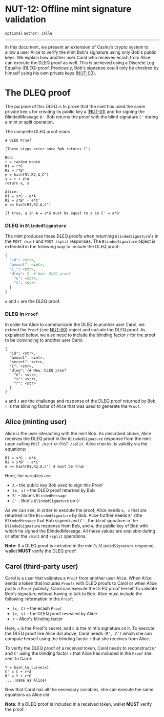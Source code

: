 NUT-12: Offline mint signature validation
==========================

`optional` `author: calle`

---

In this document, we present an extension of Cashu's crypto system to allow a user Alice to verify the mint Bob's signature using only Bob's public keys. We explain how another user Carol who receives ecash from Alice can execute the DLEQ proof as well. This is achieved using a Discrete Log Equality (DLEQ) proof. Previously, Bob's signature could only be checked by himself using his own private keys ([NUT-00](00)). 

# The DLEQ proof
The purpose of this DLEQ is to prove that the mint has used the same private key `a` for creating its public key `A` ([NUT-01](01)) and for signing the BlindedMessage `B'`. Bob returns the proof with the blind signature `C'` during a mint or split operation. 

The complete DLEQ proof reads
```
# DLEQ Proof

(These steps occur once Bob returns C')

Bob:
r = random nonce
R1 = r*G
R2 = r*B'
e = hash(R1,R2,A,C')
s = r + e*a
return e, s

Alice:
R1 = s*G - e*A
R2 = s*B' - e*C'
e == hash(R1,R2,A,C')

If true, a in A = a*G must be equal to a in C' = a*B'
```

### DLEQ in `BlindedSignature`

The mint produces these DLEQ proofs when returning `BlindedSignature`'s in the `POST /mint` and `POST /split` responses. The `BlindedSignature` object is extended in the following way to include the DLEQ proof:

```python
{
  "id": <str>,
  "amount": <int>,
  "C_": <str>,
  "dleq": {  # New: DLEQ proof
    "e": <str>,
    "s": <str>
  }
}

```

`e` and `s` are the DLEQ proof. 

### DLEQ in `Proof`

In order for Alice to communicate the DLEQ to another user Carol, we extend the `Proof` (see [NUT-00](00)) object and include the DLEQ proof. As explained below, we also need to include the blinding factor `r` for the proof to be convincing to another user Carol.

```
{
  "id": <str>,
  "amount": <int>,
  "secret": <str>,
  "C": <str>,
  "dleq": {# New: DLEQ proof
    "e": <str>,
    "s": <str>,
    "r": <str>
  }
}
```
`e` and `s` are the challenge and response of the DLEQ proof returned by Bob, `r` is the blinding factor of Alice that was used to generate the `Proof`.

## Alice (minting user)

Alice is the user interacting with the mint Bob. As described above, Alice receives the DLEQ proof in the `BlindedSignature` response from the mint upon calling `POST /mint` or `POST /split`. Alice checks its validity via the equations:

```
R1 = s*G - e*A
R2 = s*B' - e*C'
e == hash(R1,R2,A,C') # must be True
```

Here, the variables are
- `A` – the public key Bob used to sign this Proof
- `(e, s)` – the DLEQ proof returned by Bob
- `B'` – Alice's `BlindedMessage`
- `C'` – Bob's `BlindedSignature` on `B'`

As we can see, in order to execute the proof, Alice needs `e, s` that are returned in the `BlindedSignature` by Bob. Alice further needs `B'` (the `BlindedMessage` that Bob signed) and `C'` , the blind signature in the `BlindedSignature` response from Bob, and `A`, the public key of Bob with which he signed the BlindedMessage. All these values are available during or after the `/mint` and `/split` operations.

**Note:** If a DLEQ proof is included in the mint's `BlindedSignature` response, wallet **MUST** verify the DLEQ proof. 

## Carol (third-party user)

Carol is a user that validates a `Proof` from another user Alice. When Alice sends a token that includes `Proofs` with DLEQ proofs to Carol or when Alice posts a `Proof` publicly, Carol can execute the DLEQ proof herself to validate Bob's signature without having to talk to Bob. Alice must include the following information in the `Proof`:

- `(x, C)` – the ecash `Proof`
- `(e, s)` – the DLEQ proof revealed by Alice
- `r` – Alice's blinding factor

Here, `x` is the Proof's secret, and `C` is the mint's signature on it. To execute the DLEQ proof like Alice did above, Carol needs `(B', C')` which she can compute herself using the blinding factor `r` that she receives from Alice.

To verify the DLEQ proof of a received token, Carol needs to reconstruct `B'` and `C'` using the blinding factor `r` that Alice has included in the `Proof` she sent to Carol:

```
Y = hash_to_curve(x)
C' = C + r*A
B' = Y + r*G
... (same as Alice)
```

Now that Carol has all the necessary variables, she can execute the same equations as Alice did.

**Note:** If a DLEQ proof is included in a received token, wallet **MUST** verify the proof. 
